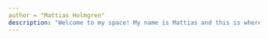 ```yaml
---
author = "Mattias Holmgren"
description: "Welcome to my space! My name is Mattias and this is where I share whatever i want!"
---
```


